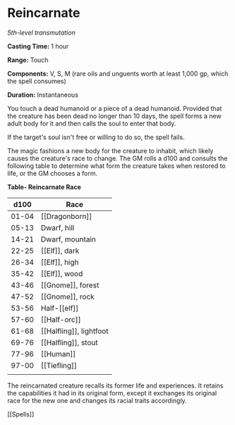 # Reincarnate

*5th-level transmutation*

**Casting Time:** 1 hour

**Range:** Touch

**Components:** V, S, M (rare oils and unguents worth at least 1,000 gp, which the spell consumes)

**Duration:** Instantaneous

You touch a dead humanoid or a piece of a dead humanoid. Provided that the creature has been dead no longer than 10 days, the spell forms a new adult body for it and then calls the soul to enter that body.

If the target's soul isn't free or willing to do so, the spell fails.

The magic fashions a new body for the creature to inhabit, which likely causes the creature's race to change. The GM rolls a d100 and consults the following table to determine what form the creature takes when restored to life, or the GM chooses a form.

**Table- Reincarnate Race**

| d100  | Race                |
|-------|---------------------|
| 01-04 | [[Dragonborn]]          |
| 05-13 | Dwarf, hill         |
| 14-21 | Dwarf, mountain     |
| 22-25 | [[Elf]], dark           |
| 26-34 | [[Elf]], high           |
| 35-42 | [[Elf]], wood           |
| 43-46 | [[Gnome]], forest       |
| 47-52 | [[Gnome]], rock         |
| 53-56 | Half-[[elf]]            |
| 57-60 | [[Half-orc]]            |
| 61-68 | [[Halfling]], lightfoot |
| 69-76 | [[Halfling]], stout     |
| 77-96 | [[Human]]               |
| 97-00 | [[Tiefling]]            |
|       |                     |

The reincarnated creature recalls its former life and experiences. It retains the capabilities it had in its original form, except it exchanges its original race for the new one and changes its racial traits accordingly.


[[Spells]]